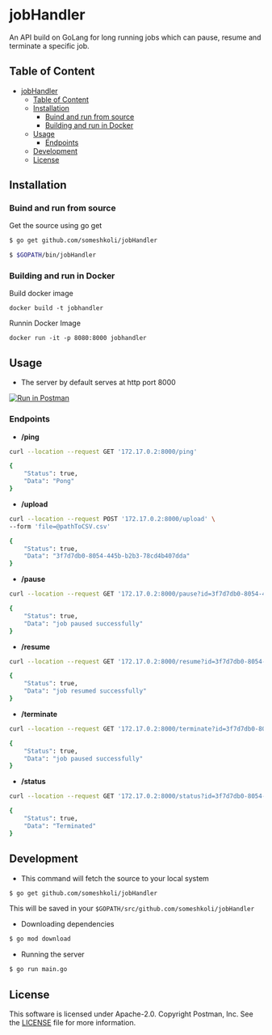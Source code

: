 # jobHandler
An API build on GoLang for long running jobs which can pause, resume and terminate a specific job.

## Table of Content
- [jobHandler](#jobhandler)
  - [Table of Content](#table-of-content)
  - [Installation](#installation)
    - [Buind and run from source](#buind-and-run-from-source)
    - [Building and run in Docker](#building-and-run-in-docker)
  - [Usage](#usage)
    - [Endpoints](#endpoints)
  - [Development](#development)
  - [License](#license)

## Installation
### Buind and run from source
Get the source using go get
```bash
$ go get github.com/someshkoli/jobHandler

$ $GOPATH/bin/jobHandler
```

### Building and run in Docker
Build docker image
```
docker build -t jobhandler
```
Runnin Docker Image
```
docker run -it -p 8080:8000 jobhandler
```


## Usage
- The server by default serves at http port 8000

[![Run in Postman](https://run.pstmn.io/button.svg)](https://app.getpostman.com/run-collection/d46c526c14e9beff7940#?env%5BAtlan%20Pipeline%5D=W3sia2V5IjoidXJsIiwidmFsdWUiOiIxNzIuMTcuMC4yOjgwMDAiLCJlbmFibGVkIjp0cnVlfSx7ImtleSI6ImlkIiwidmFsdWUiOiJyYW5kb21cIiIsImVuYWJsZWQiOnRydWV9XQ==)

### Endpoints
- **/ping**
```bash
curl --location --request GET '172.17.0.2:8000/ping'

{
    "Status": true,
    "Data": "Pong"
}
```
- **/upload**
```bash
curl --location --request POST '172.17.0.2:8000/upload' \
--form 'file=@pathToCSV.csv'

{
    "Status": true,
    "Data": "3f7d7db0-8054-445b-b2b3-78cd4b407dda"
}
```

- **/pause**
```bash
curl --location --request GET '172.17.0.2:8000/pause?id=3f7d7db0-8054-445b-b2b3-78cd4b407dda'

{
    "Status": true,
    "Data": "job paused successfully"
}
```

- **/resume**
```bash
curl --location --request GET '172.17.0.2:8000/resume?id=3f7d7db0-8054-445b-b2b3-78cd4b407dda'

{
    "Status": true,
    "Data": "job resumed successfully"
}
```

- **/terminate**
```bash
curl --location --request GET '172.17.0.2:8000/terminate?id=3f7d7db0-8054-445b-b2b3-78cd4b407dda'

{
    "Status": true,
    "Data": "job paused successfully"
}
```

- **/status**
```bash
curl --location --request GET '172.17.0.2:8000/status?id=3f7d7db0-8054-445b-b2b3-78cd4b407dda'

{
    "Status": true,
    "Data": "Terminated"
}
```
## Development

- This command will fetch the source to your local system
```bash
$ go get github.com/someshkoli/jobHandler
```
This will be saved in your `$GOPATH/src/github.com/someshkoli/jobHandler`

- Downloading dependencies
```bash
$ go mod download
```

- Running the server
```bash
$ go run main.go
```

## License
This software is licensed under Apache-2.0. Copyright Postman, Inc. See the [LICENSE](LICENSE) file for more information.